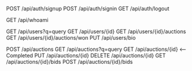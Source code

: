 POST /api/auth/signup
POST /api/auth/signin
GET /api/auth/logout

GET /api/whoami

GET /api/users?q=query
GET /api/users/{id}
GET /api/users/{id}/auctions
GET /api/users/{id}/auctions/won
PUT /api/users/bio

POST /api/auctions
GET /api/auctions?q=query
GET /api/auctions/{id}  <-- Completed
PUT /api/auctions/{id}
DELETE /api/auctions/{id}
GET /api/auctions/{id}/bids
POST /api/auctions/{id}/bids